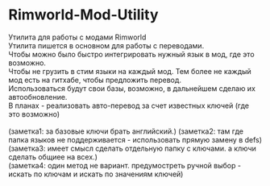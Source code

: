 # Rimworld-Mod-Utility
Утилита для работы с модами Rimworld
</br>
Утилита пишется в основном для работы с переводами.
</br>
Чтобы можно было быстро интегрировать нужный язык в мод, где это возможно.
</br>
Чтобы не грузить в стим языки на каждый мод. Тем более не каждый мод есть на гитхабе, чтобы предложить перевод.</br>
Использоваться будут свои базы, возможно, в дальнейшем сделаю их автообновление.</br>
В планах - реализовать авто-перевод за счет известных ключей (где это возможно)</br></br>
(заметка1: за базовые ключи брать английский.)
(заметка2: там где папка языков не поддерживается - использовать прямую замену в defs)</br>
(заметка3: имеет смысл сделать отдельную папку с ключами. а ключи сделать общиее на всех.)</br>
(заметка4: один метод не вариант. предумостреть ручной выбор - искать по ключам и искать по значениям ключей)</br>
